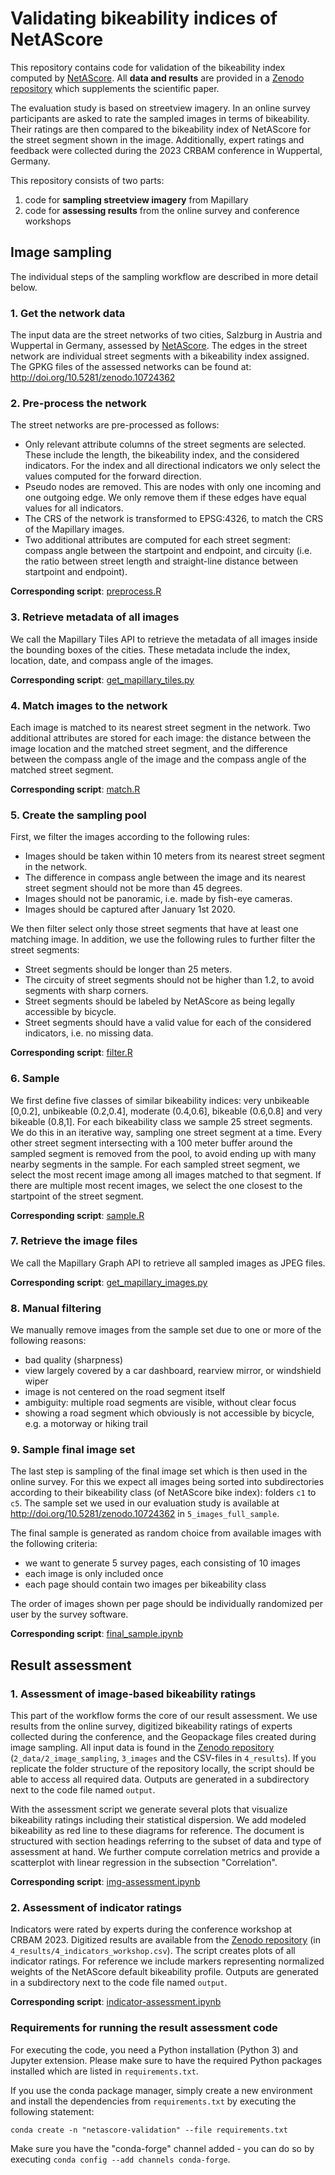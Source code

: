 # Validating bikeability indices of NetAScore

This repository contains code for validation of the bikeability index computed by [NetAScore](https://github.com/plus-mobilitylab/netascore). All **data and results** are provided in a [Zenodo repository](http://doi.org/10.5281/zenodo.10724361) which supplements the scientific paper. 

The evaluation study is based on streetview imagery. In an online survey participants are asked to rate the sampled images in terms of bikeability. Their ratings are then compared to the bikeability index of NetAScore for the street segment shown in the image. Additionally, expert ratings and feedback were collected during the 2023 CRBAM conference in Wuppertal, Germany.

This repository consists of two parts:

1. code for **sampling streetview imagery** from Mapillary
2. code for **assessing results** from the online survey and conference workshops


## Image sampling

The individual steps of the sampling workflow are described in more detail below.

### 1. Get the network data

The input data are the street networks of two cities, Salzburg in Austria and Wuppertal in Germany, assessed by [NetAScore](https://github.com/plus-mobilitylab/netascore). The edges in the street network are individual street segments with a bikeability index assigned. The GPKG files of the assessed networks can be found at: http://doi.org/10.5281/zenodo.10724362

### 2. Pre-process the network

The street networks are pre-processed as follows:

- Only relevant attribute columns of the street segments are selected. These include the length, the bikeability index, and the considered indicators. For the index and all directional indicators we only select the values computed for the forward direction.
- Pseudo nodes are removed. This are nodes with only one incoming and one outgoing edge. We only remove them if these edges have equal values for all indicators.
- The CRS of the network is transformed to EPSG:4326, to match the CRS of the Mapillary images.
- Two additional attributes are computed for each street segment: compass angle between the startpoint and endpoint, and circuity (i.e. the ratio between street length and straight-line distance between startpoint and endpoint).

**Corresponding script**: [preprocess.R](1_image_sampling/preprocess.R)

### 3. Retrieve metadata of all images

We call the Mapillary Tiles API to retrieve the metadata of all images inside the bounding boxes of the cities. These metadata include the index, location, date, and compass angle of the images.

**Corresponding script**: [get_mapillary_tiles.py](1_image_sampling/get_mapillary_tiles.py)

### 4. Match images to the network

Each image is matched to its nearest street segment in the network. Two additional attributes are stored for each image: the distance between the image location and the matched street segment, and the difference between the compass angle of the image and the compass angle of the matched street segment.

**Corresponding script**: [match.R](1_image_sampling/match.R)

### 5. Create the sampling pool

First, we filter the images according to the following rules:

- Images should be taken within 10 meters from its nearest street segment in the network.
- The difference in compass angle between the image and its nearest street segment should not be more than 45 degrees.
- Images should not be panoramic, i.e. made by fish-eye cameras.
- Images should be captured after January 1st 2020.

We then filter select only those street segments that have at least one matching image. In addition, we use the following rules to further filter the street segments:

- Street segments should be longer than 25 meters.
- The circuity of street segments should not be higher than 1.2, to avoid segments with sharp corners.
- Street segments should be labeled by NetAScore as being legally accessible by bicycle.
- Street segments should have a valid value for each of the considered indicators, i.e. no missing data.

**Corresponding script**: [filter.R](1_image_sampling/filter.R)

### 6. Sample

We first define five classes of similar bikeability indices: very unbikeable [0,0.2], unbikeable (0.2,0.4], moderate (0.4,0.6], bikeable (0.6,0.8] and very bikeable (0.8,1]. For each bikeability class we sample 25 street segments. We do this in an iterative way, sampling one street segment at a time. Every other street segment intersecting with a 100 meter buffer around the sampled segment is removed from the pool, to avoid ending up with many nearby segments in the sample. For each sampled street segment, we select the most recent image among all images matched to that segment. If there are multiple most recent images, we select the one closest to the startpoint of the street segment.

**Corresponding script**: [sample.R](1_image_sampling/sample.R)

### 7. Retrieve the image files

We call the Mapillary Graph API to retrieve all sampled images as JPEG files.

**Corresponding script**: [get_mapillary_images.py](1_image_sampling/get_mapillary_images.py)

### 8. Manual filtering

We manually remove images from the sample set due to one or more of the following reasons:

- bad quality (sharpness)
- view largely covered by a car dashboard, rearview mirror, or windshield wiper
- image is not centered on the road segment itself
- ambiguity: multiple road segments are visible, without clear focus
- showing a road segment which obviously is not accessible by bicycle, e.g. a motorway or hiking trail

### 9. Sample final image set

The last step is sampling of the final image set which is then used in the online survey. For this we expect all images being sorted into subdirectories according to their bikeability class (of NetAScore bike index): folders `c1` to `c5`. The sample set we used in our evaluation study is available at http://doi.org/10.5281/zenodo.10724362 in `5_images_full_sample`.

The final sample is generated as random choice from available images with the following criteria:

- we want to generate 5 survey pages, each consisting of 10 images
- each image is only included once
- each page should contain two images per bikeability class

The order of images shown per page should be individually randomized per user by the survey software.

**Corresponding script**: [final_sample.ipynb](1_image_sampling/final_sample.ipynb)



## Result assessment

### 1. Assessment of image-based bikeability ratings

This part of the workflow forms the core of our result assessment. We use results from the online survey, digitized bikeability ratings of experts collected during the conference, and the Geopackage files created during image sampling. All input data is found in the [Zenodo repository](http://doi.org/10.5281/zenodo.10724362) (`2_data/2_image_sampling`, `3_images` and the CSV-files in `4_results`). If you replicate the folder structure of the repository locally, the script should be able to access all required data. Outputs are generated in a subdirectory next to the code file named `output`.

With the assessment script we generate several plots that visualize bikeability ratings including their statistical dispersion. We add modeled bikeability as red line to these diagrams for reference. The document is structured with section headings referring to the subset of data and type of assessment at hand. We further compute correlation metrics and provide a scatterplot with linear regression in the subsection "Correlation".

**Corresponding script**: [img-assessment.ipynb](2_result_assessment/img-assessment.ipynb)

### 2. Assessment of indicator ratings

Indicators were rated by experts during the conference workshop at CRBAM 2023. Digitized results are available from the [Zenodo repository](http://doi.org/10.5281/zenodo.10724362) (in `4_results/4_indicators_workshop.csv`). The script creates plots of all indicator ratings. For reference we include markers representing normalized weights of the NetAScore default bikeability profile. Outputs are generated in a subdirectory next to the code file named `output`.

**Corresponding script**: [indicator-assessment.ipynb](2_result_assessment/indicator-assessment.ipynb)

### Requirements for running the result assessment code

For executing the code, you need a Python installation (Python 3) and Jupyter extension. Please make sure to have the required Python packages installed which are listed in `requirements.txt`.

If you use the conda package manager, simply create a new environment and install the dependencies from `requirements.txt` by executing the following statement:
```
conda create -n "netascore-validation" --file requirements.txt
```
Make sure you have the "conda-forge" channel added - you can do so by executing `conda config --add channels conda-forge`.